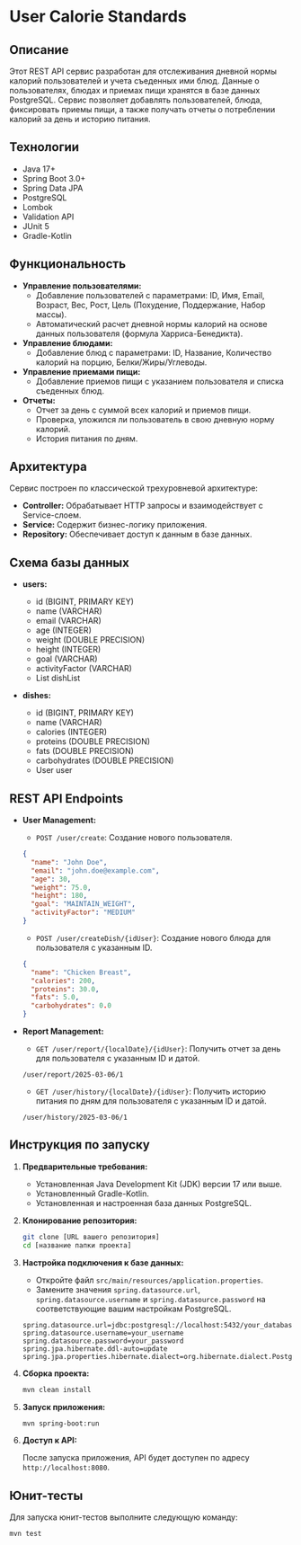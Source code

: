 # User Calorie Standards 

## Описание

Этот REST API сервис разработан для отслеживания дневной нормы калорий пользователей и учета съеденных ими блюд. Данные о пользователях, блюдах и приемах пищи хранятся в базе данных PostgreSQL. Сервис позволяет добавлять пользователей, блюда, фиксировать приемы пищи, а также получать отчеты о потреблении калорий за день и историю питания.

## Технологии

*   Java 17+
*   Spring Boot 3.0+
*   Spring Data JPA
*   PostgreSQL
*   Lombok
*   Validation API
*   JUnit 5
*   Gradle-Kotlin

## Функциональность

*   **Управление пользователями:**
    *   Добавление пользователей с параметрами: ID, Имя, Email, Возраст, Вес, Рост, Цель (Похудение, Поддержание, Набор массы).
    *   Автоматический расчет дневной нормы калорий на основе данных пользователя (формула Харриса-Бенедикта).
*   **Управление блюдами:**
    *   Добавление блюд с параметрами: ID, Название, Количество калорий на порцию, Белки/Жиры/Углеводы.
*   **Управление приемами пищи:**
    *   Добавление приемов пищи с указанием пользователя и списка съеденных блюд.
*   **Отчеты:**
    *   Отчет за день с суммой всех калорий и приемов пищи.
    *   Проверка, уложился ли пользователь в свою дневную норму калорий.
    *   История питания по дням.

## Архитектура

Сервис построен по классической трехуровневой архитектуре:

*   **Controller:** Обрабатывает HTTP запросы и взаимодействует с Service-слоем.
*   **Service:** Содержит бизнес-логику приложения.
*   **Repository:** Обеспечивает доступ к данным в базе данных.

## Схема базы данных

*   **users:**
    *   id (BIGINT, PRIMARY KEY)
    *   name (VARCHAR)
    *   email (VARCHAR)
    *   age (INTEGER)
    *   weight (DOUBLE PRECISION)
    *   height (INTEGER)
    *   goal (VARCHAR)
    *   activityFactor (VARCHAR)
    *   List<Dish> dishList

*   **dishes:**
    *   id (BIGINT, PRIMARY KEY)
    *   name (VARCHAR)
    *   calories (INTEGER)
    *   proteins (DOUBLE PRECISION)
    *   fats (DOUBLE PRECISION)
    *   carbohydrates (DOUBLE PRECISION)
    *   User user


## REST API Endpoints

*   **User Management:**
    *   `POST /user/create`:  Создание нового пользователя.

    ```json
    {
      "name": "John Doe",
      "email": "john.doe@example.com",
      "age": 30,
      "weight": 75.0,
      "height": 180,
      "goal": "MAINTAIN_WEIGHT",
      "activityFactor": "MEDIUM"
    }
    ```

    *   `POST /user/createDish/{idUser}`: Создание нового блюда для пользователя с указанным ID.

    ```json
    {
      "name": "Chicken Breast",
      "calories": 200,
      "proteins": 30.0,
      "fats": 5.0,
      "carbohydrates": 0.0
    }
    ```

*   **Report Management:**
    *   `GET /user/report/{localDate}/{idUser}`: Получить отчет за день для пользователя с указанным ID и датой.

    ```
    /user/report/2025-03-06/1
    ```
    *   `GET /user/history/{localDate}/{idUser}`: Получить историю питания по дням для пользователя с указанным ID и датой.
     ```
    /user/history/2025-03-06/1
    ```

## Инструкция по запуску

1.  **Предварительные требования:**
    *   Установленная Java Development Kit (JDK) версии 17 или выше.
    *   Установленный Gradle-Kotlin.
    *   Установленная и настроенная база данных PostgreSQL.

2.  **Клонирование репозитория:**

    ```bash
    git clone [URL вашего репозитория]
    cd [название папки проекта]
    ```

3.  **Настройка подключения к базе данных:**

    *   Откройте файл `src/main/resources/application.properties`.
    *   Замените значения `spring.datasource.url`, `spring.datasource.username` и `spring.datasource.password` на соответствующие вашим настройкам PostgreSQL.

    ```properties
    spring.datasource.url=jdbc:postgresql://localhost:5432/your_database_name
    spring.datasource.username=your_username
    spring.datasource.password=your_password
    spring.jpa.hibernate.ddl-auto=update
    spring.jpa.properties.hibernate.dialect=org.hibernate.dialect.PostgreSQLDialect
    ```

4.  **Сборка проекта:**

    ```bash
    mvn clean install
    ```

5.  **Запуск приложения:**

    ```bash
    mvn spring-boot:run
    ```

6.  **Доступ к API:**

    После запуска приложения, API будет доступен по адресу `http://localhost:8080`.

## Юнит-тесты

Для запуска юнит-тестов выполните следующую команду:

```bash
mvn test